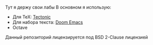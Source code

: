 Тут я держу свои лабы
В основном я использую:
- Для TeX: [Tectonic](https://github.com/tectonic-typesetting/tectonic)
- Для набора текста: [Doom Emacs](https://github.com/hlissner/doom-emacs)
- Octave

Данный репозиторий лицензируется под BSD 2-Clause лицензией

